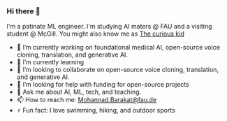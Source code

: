 ### Hi there 👋
I'm a patinate ML engineer. I'm studying AI maters @ FAU and a visiting student @ McGill. You might also know me as [The curious kid](https://www.youtube.com/channel/UCrNosLE4Eh4rndjkM2L4dOA) 

- 🔭 I’m currently working on foundational medical AI, open-source voice cloning, translation, and generative AI. 
- 🌱 I’m currently learning 
- 👯 I’m looking to collaborate on open-source voice cloning, translation, and generative AI. 
- 🤔 I’m looking for help with funding for open-source projects 
- 💬 Ask me about AI, ML, tech, and teaching.
- 📫 How to reach me: Mohannad.Barakat@fau.de
- ⚡ Fun fact: I love swimming, hiking, and outdoor sports
